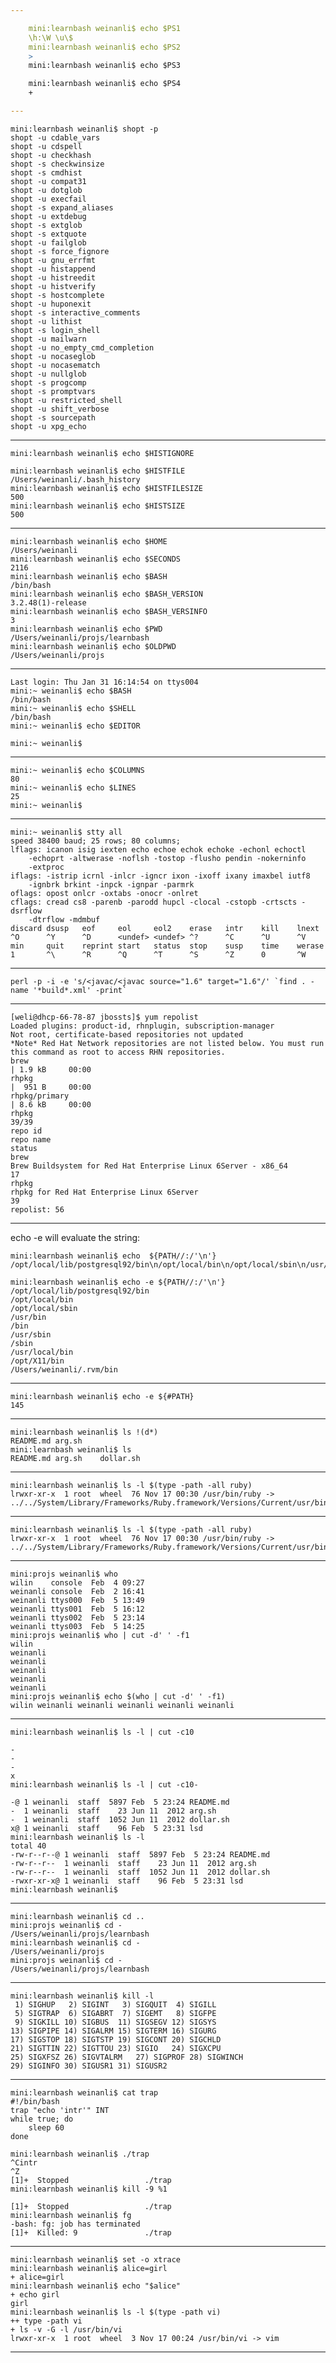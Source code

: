 ```yaml
---

	mini:learnbash weinanli$ echo $PS1
	\h:\W \u\$
	mini:learnbash weinanli$ echo $PS2
	>
	mini:learnbash weinanli$ echo $PS3

	mini:learnbash weinanli$ echo $PS4
	+

---
```


	mini:learnbash weinanli$ shopt -p
	shopt -u cdable_vars
	shopt -u cdspell
	shopt -u checkhash
	shopt -s checkwinsize
	shopt -s cmdhist
	shopt -u compat31
	shopt -u dotglob
	shopt -u execfail
	shopt -s expand_aliases
	shopt -u extdebug
	shopt -s extglob
	shopt -s extquote
	shopt -u failglob
	shopt -s force_fignore
	shopt -u gnu_errfmt
	shopt -u histappend
	shopt -u histreedit
	shopt -u histverify
	shopt -s hostcomplete
	shopt -u huponexit
	shopt -s interactive_comments
	shopt -u lithist
	shopt -s login_shell
	shopt -u mailwarn
	shopt -u no_empty_cmd_completion
	shopt -u nocaseglob
	shopt -u nocasematch
	shopt -u nullglob
	shopt -s progcomp
	shopt -s promptvars
	shopt -u restricted_shell
	shopt -u shift_verbose
	shopt -s sourcepath
	shopt -u xpg_echo

---

	mini:learnbash weinanli$ echo $HISTIGNORE

	mini:learnbash weinanli$ echo $HISTFILE
	/Users/weinanli/.bash_history
	mini:learnbash weinanli$ echo $HISTFILESIZE
	500
	mini:learnbash weinanli$ echo $HISTSIZE
	500

---

	mini:learnbash weinanli$ echo $HOME
	/Users/weinanli
	mini:learnbash weinanli$ echo $SECONDS
	2116
	mini:learnbash weinanli$ echo $BASH
	/bin/bash
	mini:learnbash weinanli$ echo $BASH_VERSION
	3.2.48(1)-release
	mini:learnbash weinanli$ echo $BASH_VERSINFO
	3
	mini:learnbash weinanli$ echo $PWD
	/Users/weinanli/projs/learnbash
	mini:learnbash weinanli$ echo $OLDPWD
	/Users/weinanli/projs

---

	Last login: Thu Jan 31 16:14:54 on ttys004
	mini:~ weinanli$ echo $BASH
	/bin/bash
	mini:~ weinanli$ echo $SHELL
	/bin/bash
	mini:~ weinanli$ echo $EDITOR

	mini:~ weinanli$

---

	mini:~ weinanli$ echo $COLUMNS
	80
	mini:~ weinanli$ echo $LINES
	25
	mini:~ weinanli$

---

	mini:~ weinanli$ stty all
	speed 38400 baud; 25 rows; 80 columns;
	lflags: icanon isig iexten echo echoe echok echoke -echonl echoctl
		-echoprt -altwerase -noflsh -tostop -flusho pendin -nokerninfo
		-extproc
	iflags: -istrip icrnl -inlcr -igncr ixon -ixoff ixany imaxbel iutf8
		-ignbrk brkint -inpck -ignpar -parmrk
	oflags: opost onlcr -oxtabs -onocr -onlret
	cflags: cread cs8 -parenb -parodd hupcl -clocal -cstopb -crtscts -dsrflow
		-dtrflow -mdmbuf
	discard dsusp   eof     eol     eol2    erase   intr    kill    lnext
	^O      ^Y      ^D      <undef> <undef> ^?      ^C      ^U      ^V
	min     quit    reprint start   status  stop    susp    time    werase
	1       ^\      ^R      ^Q      ^T      ^S      ^Z      0       ^W

---

	perl -p -i -e 's/<javac/<javac source="1.6" target="1.6"/' `find . -name '*build*.xml' -print`

---

	[weli@dhcp-66-78-87 jbossts]$ yum repolist
	Loaded plugins: product-id, rhnplugin, subscription-manager
	Not root, certificate-based repositories not updated
	*Note* Red Hat Network repositories are not listed below. You must run this command as root to access RHN repositories.
	brew                                                                                                                                                                                         | 1.9 kB     00:00
	rhpkg                                                                                                                                                                                        |  951 B     00:00
	rhpkg/primary                                                                                                                                                                                | 8.6 kB     00:00
	rhpkg                                                                                                                                                                                                         39/39
	repo id                                                                    repo name                                                                                                                          status
	brew                                                                       Brew Buildsystem for Red Hat Enterprise Linux 6Server - x86_64                                                                     17
	rhpkg                                                                      rhpkg for Red Hat Enterprise Linux 6Server                                                                                         39
	repolist: 56	

---

echo -e will evaluate the string:

	mini:learnbash weinanli$ echo  ${PATH//:/'\n'}
	/opt/local/lib/postgresql92/bin\n/opt/local/bin\n/opt/local/sbin\n/usr/bin\n/bin\n/usr/sbin\n/sbin\n/usr/local/bin\n/opt/X11/bin\n/Users/weinanli/.rvm/bin

	mini:learnbash weinanli$ echo -e ${PATH//:/'\n'}
	/opt/local/lib/postgresql92/bin
	/opt/local/bin
	/opt/local/sbin
	/usr/bin
	/bin
	/usr/sbin
	/sbin
	/usr/local/bin
	/opt/X11/bin
	/Users/weinanli/.rvm/bin

---

	mini:learnbash weinanli$ echo -e ${#PATH}
	145

---

	mini:learnbash weinanli$ ls !(d*)
	README.md arg.sh
	mini:learnbash weinanli$ ls
	README.md arg.sh    dollar.sh

---

	mini:learnbash weinanli$ ls -l $(type -path -all ruby)
	lrwxr-xr-x  1 root  wheel  76 Nov 17 00:30 /usr/bin/ruby -> ../../System/Library/Frameworks/Ruby.framework/Versions/Current/usr/bin/ruby

---

	mini:learnbash weinanli$ ls -l $(type -path -all ruby)
	lrwxr-xr-x  1 root  wheel  76 Nov 17 00:30 /usr/bin/ruby -> ../../System/Library/Frameworks/Ruby.framework/Versions/Current/usr/bin/ruby

---

	mini:projs weinanli$ who
	wilin    console  Feb  4 09:27
	weinanli console  Feb  2 16:41
	weinanli ttys000  Feb  5 13:49
	weinanli ttys001  Feb  5 16:12
	weinanli ttys002  Feb  5 23:14
	weinanli ttys003  Feb  5 14:25
	mini:projs weinanli$ who | cut -d' ' -f1
	wilin
	weinanli
	weinanli
	weinanli
	weinanli
	weinanli
	mini:projs weinanli$ echo $(who | cut -d' ' -f1)
	wilin weinanli weinanli weinanli weinanli weinanli

---

	mini:learnbash weinanli$ ls -l | cut -c10

	-
	-
	-
	x
	mini:learnbash weinanli$ ls -l | cut -c10-

	-@ 1 weinanli  staff  5897 Feb  5 23:24 README.md
	-  1 weinanli  staff    23 Jun 11  2012 arg.sh
	-  1 weinanli  staff  1052 Jun 11  2012 dollar.sh
	x@ 1 weinanli  staff    96 Feb  5 23:31 lsd
	mini:learnbash weinanli$ ls -l
	total 40
	-rw-r--r--@ 1 weinanli  staff  5897 Feb  5 23:24 README.md
	-rw-r--r--  1 weinanli  staff    23 Jun 11  2012 arg.sh
	-rw-r--r--  1 weinanli  staff  1052 Jun 11  2012 dollar.sh
	-rwxr-xr-x@ 1 weinanli  staff    96 Feb  5 23:31 lsd
	mini:learnbash weinanli$

---

	mini:learnbash weinanli$ cd ..
	mini:projs weinanli$ cd -
	/Users/weinanli/projs/learnbash
	mini:learnbash weinanli$ cd -
	/Users/weinanli/projs
	mini:projs weinanli$ cd -
	/Users/weinanli/projs/learnbash

---

	mini:learnbash weinanli$ kill -l
	 1) SIGHUP	 2) SIGINT	 3) SIGQUIT	 4) SIGILL
	 5) SIGTRAP	 6) SIGABRT	 7) SIGEMT	 8) SIGFPE
	 9) SIGKILL	10) SIGBUS	11) SIGSEGV	12) SIGSYS
	13) SIGPIPE	14) SIGALRM	15) SIGTERM	16) SIGURG
	17) SIGSTOP	18) SIGTSTP	19) SIGCONT	20) SIGCHLD
	21) SIGTTIN	22) SIGTTOU	23) SIGIO	24) SIGXCPU
	25) SIGXFSZ	26) SIGVTALRM	27) SIGPROF	28) SIGWINCH
	29) SIGINFO	30) SIGUSR1	31) SIGUSR2

---

	mini:learnbash weinanli$ cat trap
	#!/bin/bash
	trap "echo 'intr'" INT
	while true; do
		sleep 60
	done

	mini:learnbash weinanli$ ./trap
	^Cintr
	^Z
	[1]+  Stopped                 ./trap
	mini:learnbash weinanli$ kill -9 %1

	[1]+  Stopped                 ./trap
	mini:learnbash weinanli$ fg
	-bash: fg: job has terminated
	[1]+  Killed: 9               ./trap

---

	mini:learnbash weinanli$ set -o xtrace
	mini:learnbash weinanli$ alice=girl
	+ alice=girl
	mini:learnbash weinanli$ echo "$alice"
	+ echo girl
	girl
	mini:learnbash weinanli$ ls -l $(type -path vi)
	++ type -path vi
	+ ls -v -G -l /usr/bin/vi
	lrwxr-xr-x  1 root  wheel  3 Nov 17 00:24 /usr/bin/vi -> vim

---

